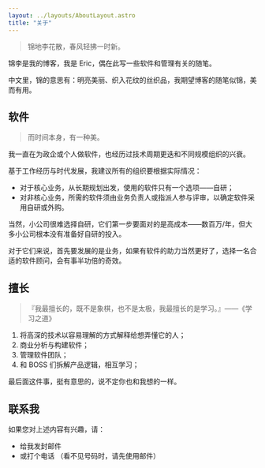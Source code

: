 ```yaml
---
layout: ../layouts/AboutLayout.astro
title: "关于"
---
```


> 锦地李花散，春风轻拂一时新。

锦李是我的博客，我是 Eric，偶在此写一些软件和管理有关的随笔。

中文里，锦的意思有：明亮美丽、织入花纹的丝织品，我期望博客的随笔似锦，美而有用。

## 软件

> 而时间本身，有一种美。

我一直在为政企或个人做软件，也经历过技术周期更迭和不同规模组织的兴衰。

基于工作经历与时代发展，我建议所有的组织要根据实际情况：

* 对于核心业务，从长期规划出发，使用的软件只有一个选项——自研；
* 对非核心业务，所需的软件须由业务负责人或指派人参与评审，以确定软件采用自研或外购。

当然，小公司很难选择自研，它们第一步要面对的是高成本——数百万/年，但大多小公司根本没有准备好自研的投入。

对于它们来说，首先要发展的是业务，如果有软件的助力当然更好了，选择一名合适的软件顾问，会有事半功倍的奇效。

## 擅长

> 『我最擅长的，既不是象棋，也不是太极，我最擅长的是学习。』——《学习之道》

1. 将高深的技术以容易理解的方式解释给想弄懂它的人；
2. 商业分析与构建软件；
3. 管理软件团队；
4. 和 BOSS 们拆解产品逻辑，相互学习；

最后面这件事，挺有意思的，说不定你也和我想的一样。

## 联系我

如果您对上述内容有兴趣，请：

* 给我发封邮件 <span class="email"></span> 
* 或打个电话 <span class="mobile"></span><span class="text-gray-400">（看不见号码时，请先使用邮件）</span>

<script is:inline>
Array.prototype.slice.call(document.querySelectorAll('.email'), 0).forEach(el => {
    el.innerText = ['likun.sg', '@', 'gmail.com'].join('');
});

Array.prototype.slice.call(document.querySelectorAll('.mobile'), 0).forEach(el => {
    el.innerText = ['MTc3M', 'jI4MT', 'c3ODA='].join('');
});
</script>
